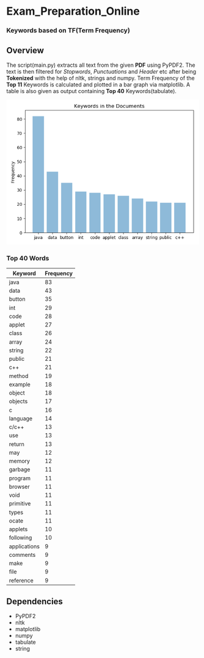 # Exam_Preparation_Online
### Keywords based on TF(Term Frequency)

## Overview
The script(main.py) extracts all text from the given **PDF** using PyPDF2. The text is then filtered for _Stopwords_, _Punctuations_ and _Header_
etc after being **Tokenized** with the help of nltk, strings and numpy. Term Frequency of the **Top 11** Keywords is calculated and plotted in a bar graph via matplotlib. A table 
is also given as output containing **Top 40** Keywords(tabulate).


![alt text](bargraph_for_top_12_keywords.png "Frequncy of TOP 11 Keywords")

### Top 40 Words

|**Keyword**  | **Frequency**
|------------ | -----------
|java         |         83
|data         |         43
|button       |         35
|int          |         29
|code         |         28 
|applet       |         27
|class        |         26
|array        |         24
|string       |         22
|public       |         21
|c++          |         21
|method       |         19
|example      |         18
|object       |         18
|objects      |         17
|c            |         16
|language     |         14
|c/c++        |         13
|use          |         13
|return       |         13
|may          |         12
|memory       |         12
|garbage      |         11
|program      |         11
|browser      |         11
|void         |         11
|primitive    |         11
|types        |         11
|ocate        |         11
|applets      |         10
|following    |         10
|applications |          9
|comments     |          9
|make         |          9
|file         |          9
|reference    |          9

## Dependencies

- PyPDF2
- nltk
- matplotlib
- numpy
- tabulate
- string

